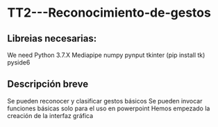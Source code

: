# TT2---Reconocimiento-de-gestos

## Libreias necesarias:
We need Python 3.7.X
Mediapipe
numpy
pynput
tkinter (pip install tk)
pyside6

## Descripción breve
Se pueden reconocer y clasificar gestos básicos
Se pueden invocar funciones básicas solo para el uso en powerpoint
Hemos empezado la creación de la interfaz gráfica